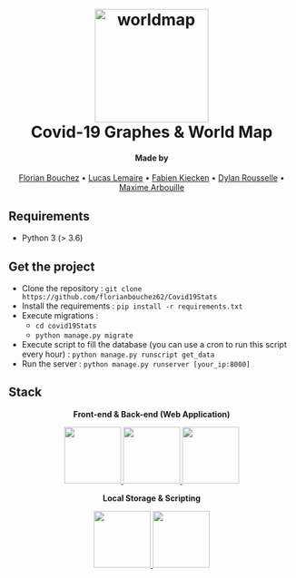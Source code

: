 <h1 align="center">
  <br>
  <img src="https://img.icons8.com/color/480/world-map-continents.png" alt="worldmap" width="200">
  <br>
    Covid-19 Graphes & World Map
  <br>
</h1>

<h4 align="center">Made by</h4>

<p align="center">
  <a href="https://github.com/florianbouchez62">Florian Bouchez</a> •
  <a href="https://github.com/lucaslemaire">Lucas Lemaire</a> •
  <a href="https://github.com/fkiecken">Fabien Kiecken</a> •
  <a href="https://github.com/Drousselle">Dylan Rousselle</a> •
  <a href="https://github.com/Maximus40">Maxime Arbouille</a>
</p>

## Requirements
- Python 3 (> 3.6)

## Get the project
- Clone the repository : `git clone https://github.com/florianbouchez62/Covid19Stats`
- Install the requirements : `pip install -r requirements.txt`
- Execute migrations :
  - `cd covid19Stats`
  - `python manage.py migrate`
- Execute script to fill the database (you can use a cron to run this script every hour) : `python manage.py runscript get_data`
- Run the server : `python manage.py runserver [your_ip:8000]`

## Stack
<p align="center">
  <b>Front-end & Back-end (Web Application)</b>
</p>
<p align="center">
  <a href="https://www.djangoproject.com/">
    <img src="https://louis.hatier.me/blog/wp-content/uploads/2017/10/django-logo.png" height=100>
  </a>
  <a href="https://www.chartjs.org/">
    <img src="https://avatars0.githubusercontent.com/u/10342521?s=280&v=4" height=100>
  </a>  
  <a href="https://developers.google.com/chart/interactive/docs/gallery/geochart">
    <img src="https://financesonline.com/uploads/2019/08/Google-Chart-Tools-logo1.png" height=100>
  </a>
</p>  
<p align="center">
  <b>Local Storage & Scripting</b>
</p>
<p align="center">
  <a href="https://www.sqlite.org/index.html">
    <img src="https://upload.wikimedia.org/wikipedia/commons/thumb/3/38/SQLite370.svg/1200px-SQLite370.svg.png" height=100>
  </a>  
  <a href="https://www.python.org/">
    <img src="https://upload.wikimedia.org/wikipedia/commons/thumb/c/c3/Python-logo-notext.svg/1200px-Python-logo-notext.svg.png"    height=100>
  </a>
</p>

